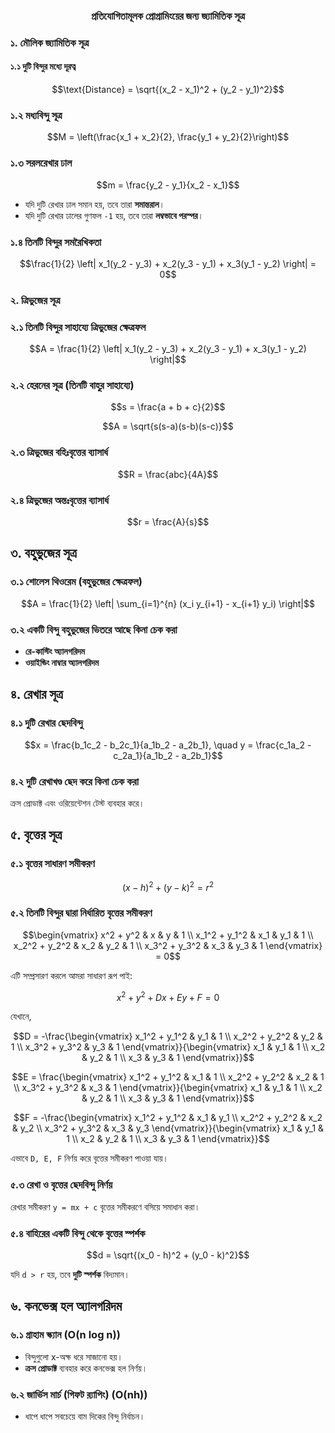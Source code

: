 ### <p align="center"> প্রতিযোগিতামূলক প্রোগ্রামিংয়ের জন্য জ্যামিতিক সূত্র </p>


### ১. মৌলিক জ্যামিতিক সূত্র

#### ১.১ দুটি বিন্দুর মধ্যে দূরত্ব
```math
\text{Distance} = \sqrt{(x_2 - x_1)^2 + (y_2 - y_1)^2}
```

### ১.২ মধ্যবিন্দু সূত্র
```math
M = \left(\frac{x_1 + x_2}{2}, \frac{y_1 + y_2}{2}\right)
```

### ১.৩ সরলরেখার ঢাল
```math
m = \frac{y_2 - y_1}{x_2 - x_1}
```
- যদি দুটি রেখার ঢাল সমান হয়, তবে তারা **সমান্তরাল**।
- যদি দুটি রেখার ঢালের গুণফল `-1` হয়, তবে তারা **লম্বভাবে পরস্পর**।

### ১.৪ তিনটি বিন্দুর সমরৈখিকতা
```math
\frac{1}{2} \left| x_1(y_2 - y_3) + x_2(y_3 - y_1) + x_3(y_1 - y_2) \right| = 0
```

### ২. ত্রিভুজের সূত্র

### ২.১ তিনটি বিন্দুর সাহায্যে ত্রিভুজের ক্ষেত্রফল
```math
A = \frac{1}{2} \left| x_1(y_2 - y_3) + x_2(y_3 - y_1) + x_3(y_1 - y_2) \right|
```

### ২.২ হেরনের সূত্র (তিনটি বাহুর সাহায্যে)
```math
s = \frac{a + b + c}{2}
```
```math
A = \sqrt{s(s-a)(s-b)(s-c)}
```

### ২.৩ ত্রিভুজের বহিঃবৃত্তের ব্যাসার্ধ
```math
R = \frac{abc}{4A}
```

### ২.৪ ত্রিভুজের অন্তঃবৃত্তের ব্যাসার্ধ
```math
r = \frac{A}{s}
```

## ৩. বহুভুজের সূত্র

### ৩.১ শোলেস থিওরেম (বহুভুজের ক্ষেত্রফল)
```math
A = \frac{1}{2} \left| \sum_{i=1}^{n} (x_i y_{i+1} - x_{i+1} y_i) \right|
```

### ৩.২ একটি বিন্দু বহুভুজের ভিতরে আছে কিনা চেক করা
- **রে-কাস্টিং অ্যালগরিদম**
- **ওয়াইন্ডিং নাম্বার অ্যালগরিদম**

## ৪. রেখার সূত্র

### ৪.১ দুটি রেখার ছেদবিন্দু
```math
x = \frac{b_1c_2 - b_2c_1}{a_1b_2 - a_2b_1}, \quad y = \frac{c_1a_2 - c_2a_1}{a_1b_2 - a_2b_1}
```

### ৪.২ দুটি রেখাখণ্ড ছেদ করে কিনা চেক করা
ক্রস প্রোডাক্ট এবং ওরিয়েন্টেশন টেস্ট ব্যবহার করে।

## ৫. বৃত্তের সূত্র

### ৫.১ বৃত্তের সাধারণ সমীকরণ
```math
(x - h)^2 + (y - k)^2 = r^2
```

### ৫.২ তিনটি বিন্দুর দ্বারা নির্ধারিত বৃত্তের সমীকরণ
```math
\begin{vmatrix}
x^2 + y^2 & x & y & 1 \\
x_1^2 + y_1^2 & x_1 & y_1 & 1 \\
x_2^2 + y_2^2 & x_2 & y_2 & 1 \\
x_3^2 + y_3^2 & x_3 & y_3 & 1
\end{vmatrix} = 0
```

এটি সম্প্রসারণ করলে আমরা সাধারণ রূপ পাই:
```math
x^2 + y^2 + Dx + Ey + F = 0
```
যেখানে,
```math
D = -\frac{\begin{vmatrix} x_1^2 + y_1^2 & y_1 & 1 \\ x_2^2 + y_2^2 & y_2 & 1 \\ x_3^2 + y_3^2 & y_3 & 1 \end{vmatrix}}{\begin{vmatrix} x_1 & y_1 & 1 \\ x_2 & y_2 & 1 \\ x_3 & y_3 & 1 \end{vmatrix}}
```
```math
E = \frac{\begin{vmatrix} x_1^2 + y_1^2 & x_1 & 1 \\ x_2^2 + y_2^2 & x_2 & 1 \\ x_3^2 + y_3^2 & x_3 & 1 \end{vmatrix}}{\begin{vmatrix} x_1 & y_1 & 1 \\ x_2 & y_2 & 1 \\ x_3 & y_3 & 1 \end{vmatrix}}
```
```math
F = -\frac{\begin{vmatrix} x_1^2 + y_1^2 & x_1 & y_1 \\ x_2^2 + y_2^2 & x_2 & y_2 \\ x_3^2 + y_3^2 & x_3 & y_3 \end{vmatrix}}{\begin{vmatrix} x_1 & y_1 & 1 \\ x_2 & y_2 & 1 \\ x_3 & y_3 & 1 \end{vmatrix}}
```
এভাবে `D, E, F` নির্ণয় করে বৃত্তের সমীকরণ পাওয়া যায়।

### ৫.৩ রেখা ও বৃত্তের ছেদবিন্দু নির্ণয়
রেখার সমীকরণ `y = mx + c` বৃত্তের সমীকরণে বসিয়ে সমাধান করা।

### ৫.৪ বাহিরের একটি বিন্দু থেকে বৃত্তের স্পর্শক
```math
d = \sqrt{(x_0 - h)^2 + (y_0 - k)^2}
```
যদি `d > r` হয়, তবে **দুটি স্পর্শক** বিদ্যমান।

## ৬. কনভেক্স হল অ্যালগরিদম

### ৬.১ গ্রাহাম স্ক্যান (O(n log n))
- বিন্দুগুলো x-অক্ষ ধরে সাজানো হয়।
- **ক্রস প্রোডাক্ট** ব্যবহার করে কনভেক্স হল নির্ণয়।

### ৬.২ জার্ভিস মার্চ (গিফট র‍্যাপিং) (O(nh))
- ধাপে ধাপে সবচেয়ে বাম দিকের বিন্দু নির্বাচন।


